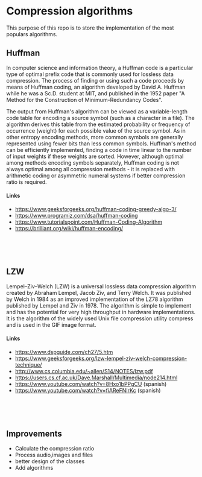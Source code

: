 # Compression algorithms
This purpose of this repo is to store the implementation of the most populars algorithms.

## Huffman
In computer science and information theory, a Huffman code is a particular type of optimal prefix code that is commonly used for lossless data compression. The process of finding or using such a code proceeds by means of Huffman coding, an algorithm developed by David A. Huffman while he was a Sc.D. student at MIT, and published in the 1952 paper "A Method for the Construction of Minimum-Redundancy Codes".

The output from Huffman's algorithm can be viewed as a variable-length code table for encoding a source symbol (such as a character in a file). The algorithm derives this table from the estimated probability or frequency of occurrence (weight) for each possible value of the source symbol. As in other entropy encoding methods, more common symbols are generally represented using fewer bits than less common symbols. Huffman's method can be efficiently implemented, finding a code in time linear to the number of input weights if these weights are sorted. However, although optimal among methods encoding symbols separately, Huffman coding is not always optimal among all compression methods - it is replaced with arithmetic coding or asymmetric numeral systems if better compression ratio is required.

#### Links
* https://www.geeksforgeeks.org/huffman-coding-greedy-algo-3/
* https://www.programiz.com/dsa/huffman-coding
* https://www.tutorialspoint.com/Huffman-Coding-Algorithm
* https://brilliant.org/wiki/huffman-encoding/

<br/>
<br/>
<br/>

## LZW
Lempel–Ziv–Welch (LZW) is a universal lossless data compression algorithm created by Abraham Lempel, Jacob Ziv, and Terry Welch. It was published by Welch in 1984 as an improved implementation of the LZ78 algorithm published by Lempel and Ziv in 1978. The algorithm is simple to implement and has the potential for very high throughput in hardware implementations. It is the algorithm of the widely used Unix file compression utility compress and is used in the GIF image format. 

#### Links
* https://www.dspguide.com/ch27/5.htm
* https://www.geeksforgeeks.org/lzw-lempel-ziv-welch-compression-technique/
* http://www.cs.columbia.edu/~allen/S14/NOTES/lzw.pdf
* https://users.cs.cf.ac.uk/Dave.Marshall/Multimedia/node214.html
* https://www.youtube.com/watch?v=8Hxo1bPPgCU (spanish)
* https://www.youtube.com/watch?v=fiAReFNIrKc (spanish)


<br/>
<br/>
<br/>

## Improvements
* Calculate the compression ratio
* Process audio,images and files
* better design of the classes
* Add algorithms

